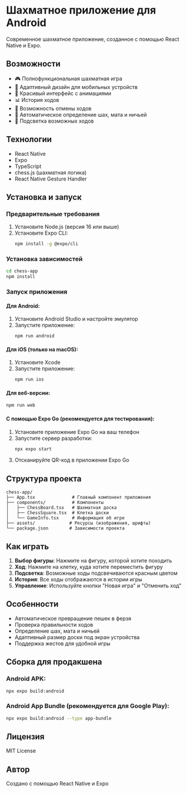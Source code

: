 # Шахматное приложение для Android

Современное шахматное приложение, созданное с помощью React Native и Expo.

## Возможности

- 🎮 Полнофункциональная шахматная игра
- 📱 Адаптивный дизайн для мобильных устройств
- 🎨 Красивый интерфейс с анимациями
- 📊 История ходов
- 🔄 Возможность отмены ходов
- 🏁 Автоматическое определение шах, мата и ничьей
- 🎯 Подсветка возможных ходов

## Технологии

- React Native
- Expo
- TypeScript
- chess.js (шахматная логика)
- React Native Gesture Handler

## Установка и запуск

### Предварительные требования

1. Установите Node.js (версия 16 или выше)
2. Установите Expo CLI:
   ```bash
   npm install -g @expo/cli
   ```

### Установка зависимостей

```bash
cd chess-app
npm install
```

### Запуск приложения

#### Для Android:

1. Установите Android Studio и настройте эмулятор
2. Запустите приложение:
   ```bash
   npm run android
   ```

#### Для iOS (только на macOS):

1. Установите Xcode
2. Запустите приложение:
   ```bash
   npm run ios
   ```

#### Для веб-версии:

```bash
npm run web
```

#### С помощью Expo Go (рекомендуется для тестирования):

1. Установите приложение Expo Go на ваш телефон
2. Запустите сервер разработки:
   ```bash
   npx expo start
   ```
3. Отсканируйте QR-код в приложении Expo Go

## Структура проекта

```
chess-app/
├── App.tsx              # Главный компонент приложения
├── components/          # Компоненты
│   ├── ChessBoard.tsx   # Шахматная доска
│   ├── ChessSquare.tsx  # Клетка доски
│   └── GameInfo.tsx     # Информация об игре
├── assets/             # Ресурсы (изображения, шрифты)
└── package.json        # Зависимости проекта
```

## Как играть

1. **Выбор фигуры**: Нажмите на фигуру, которой хотите походить
2. **Ход**: Нажмите на клетку, куда хотите переместить фигуру
3. **Подсветка**: Возможные ходы подсвечиваются красным цветом
4. **История**: Все ходы отображаются в истории игры
5. **Управление**: Используйте кнопки "Новая игра" и "Отменить ход"

## Особенности

- Автоматическое превращение пешек в ферзя
- Проверка правильности ходов
- Определение шах, мата и ничьей
- Адаптивный размер доски под экран устройства
- Поддержка жестов для удобной игры

## Сборка для продакшена

### Android APK:

```bash
npx expo build:android
```

### Android App Bundle (рекомендуется для Google Play):

```bash
npx expo build:android --type app-bundle
```

## Лицензия

MIT License

## Автор

Создано с помощью React Native и Expo

